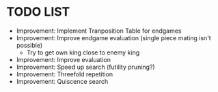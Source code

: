 # TODO LIST

* Improvement: Implement Tranposition Table for endgames
* Improvement: Improve endgame evaluation (single piece mating isn't possible)
  * Try to get own king close to enemy king
* Improvement: Improve evaluation
* Improvement: Speed up search (futility pruning?)
* Improvement: Threefold repetition
* Improvement: Quiscence search
